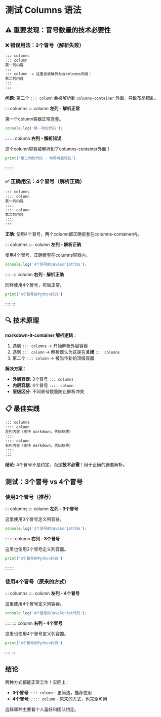 # 测试 Columns 语法

## ⚠️ 重要发现：冒号数量的技术必要性

### ❌ 错误用法：3个冒号（解析失败）

```markdown
::: columns
::: column
第一列内容
:::
::: column  ← 这里会被解析为与columns同级！
第二列内容
:::
:::
```

**问题**: 第二个 `::: column` 会被解析到 `columns-container` 外面，导致布局错乱。

::: columns
::: column
**左列 - 解析正常**

第一个column容器正常嵌套。

```js runner
console.log('第一列的代码');
```
:::
::: column
**右列 - 解析错误**  

这个column容器被解析到了columns-container外面！

```py runner
print('第二列的代码 - 布局可能错乱')
```
:::
:::

### ✅ 正确用法：4个冒号（解析正确）

```markdown
::: columns
:::: column
第一列内容
::::
:::: column
第二列内容  
::::
:::
```

**正确**: 使用4个冒号，两个column都正确嵌套在columns-container内。

::: columns
:::: column
**左列 - 解析正确**

使用4个冒号，正确嵌套在columns容器内。

```js runner
console.log('4个冒号的JavaScript代码');
```
::::
:::: column
**右列 - 解析正确**

同样使用4个冒号，布局正常。

```py runner
print('4个冒号的Python代码')
```
::::
:::

## 🔍 技术原理

**markdown-it-container 解析逻辑**：

1. 遇到 `::: columns` → 开始解析外层容器
2. 遇到 `::: column` → 解析器认为这是在**关闭** `::: columns`
3. 第二个 `::: column` → 被当作新的顶级容器

**解决方案**：
- **外层容器**: 3个冒号 `::: columns`
- **内层容器**: 4个冒号 `:::: column`
- **层级区分**: 不同冒号数量防止解析冲突

## 📋 最佳实践

```markdown
::: columns
:::: column
左列内容（支持 markdown、代码块等）
::::
:::: column  
右列内容（支持 markdown、代码块等）
::::
:::
```

**结论**: 4个冒号不是约定，而是**技术必需**！用于正确的嵌套解析。

## 测试：3个冒号 vs 4个冒号

### 使用3个冒号（推荐）

::: columns
::: column
**左列 - 3个冒号**

这里使用3个冒号定义列容器。

```js runner
console.log('3个冒号的JavaScript代码');
```
:::
::: column
**右列 - 3个冒号**

这里也使用3个冒号定义列容器。

```py runner
print('3个冒号的Python代码')
```
:::
:::

### 使用4个冒号（原来的方式）

::: columns
:::: column
**左列 - 4个冒号**

这里使用4个冒号定义列容器。

```js runner
console.log('4个冒号的JavaScript代码');
```
::::
:::: column
**右列 - 4个冒号**

这里也使用4个冒号定义列容器。

```py runner
print('4个冒号的Python代码')
```
::::
:::

## 结论

两种方式都能正常工作！实际上：

- **3个冒号**: `::: column` - 更简洁，推荐使用
- **4个冒号**: `:::: column` - 原来的方式，也完全可用

选择哪种主要看个人喜好和团队约定。 